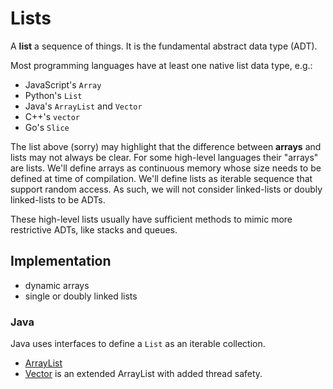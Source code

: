 Lists
=====

A **list** a sequence of things. It is the fundamental abstract data type (ADT).

Most programming languages have at least one native list data type, e.g.:
- JavaScript's `Array`
- Python's `List`
- Java's `ArrayList` and `Vector`
- C++'s `vector` 
- Go's `Slice`

The list above (sorry) may highlight that the difference between **arrays** and lists may not always be clear.
For some high-level languages their "arrays" are lists.
We'll define arrays as continuous memory whose size needs to be defined at time of compilation.
We'll define lists as iterable sequence that support random access. As such, we will not consider linked-lists or doubly linked-lists to be ADTs.

These high-level lists usually have sufficient methods to mimic more restrictive ADTs, like stacks and queues.

## Implementation

- dynamic arrays
- single or doubly linked lists

### Java

Java uses interfaces to define a `List` as an iterable collection.
- [ArrayList](https://docs.oracle.com/javase/7/docs/api/java/util/ArrayList.html)
- [Vector](https://docs.oracle.com/javase/7/docs/api/java/util/Vector.html) is an extended ArrayList with added thread safety.
